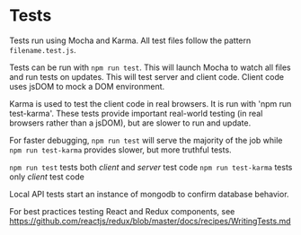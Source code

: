 # Tests

Tests run using Mocha and Karma. All test files follow the pattern `filename.test.js`.

Tests can be run with `npm run test`. This will launch Mocha to watch all files and run tests on updates. This will test server and client code. Client code uses jsDOM to mock a DOM environment.

Karma is used to test the client code in real browsers. It is run with 'npm run test-karma'. These tests provide important real-world testing (in real browsers rather than a jsDOM), but are slower to run and update.

For faster debugging, `npm run test` will serve the majority of the job while `npm run test-karma` provides slower, but more truthful tests.

`npm run test` tests both *client* and *server* test code
`npm run test-karma` tests only *client* test code


Local API tests start an instance of mongodb to confirm database behavior.

For best practices testing React and Redux components, see https://github.com/reactjs/redux/blob/master/docs/recipes/WritingTests.md
